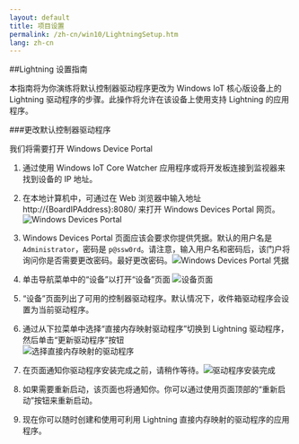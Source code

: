 ```yaml
---
layout: default
title: 项目设置
permalink: /zh-cn/win10/LightningSetup.htm
lang: zh-cn
---
```


##Lightning 设置指南

本指南将为你演练将默认控制器驱动程序更改为 Windows IoT 核心版设备上的 Lightning 驱动程序的步骤。此操作将允许在该设备上使用支持 Lightning 的应用程序。

###更改默认控制器驱动程序

我们将需要打开 Windows Device Portal

1. 通过使用 Windows IoT Core Watcher 应用程序或将开发板连接到监视器来找到设备的 IP 地址。

1. 在本地计算机中，可通过在 Web 浏览器中输入地址 http://{BoardIPAddress}:8080/ 来打开 Windows Devices Portal 网页。![Windows Devices Portal]({{site.baseurl}}/Resources/images/Lightning/dmap1.png)

1. Windows Devices Portal 页面应该会要求你提供凭据。默认的用户名是 `Administrator`，密码是 `p@ssw0rd`。请注意，输入用户名和密码后，该门户将询问你是否需要更改密码。最好更改密码。![Windows Devices Portal 凭据]({{site.baseurl}}/Resources/images/Lightning/dmap2.png)

1. 单击导航菜单中的“设备”以打开“设备”页面 ![设备页面]({{site.baseurl}}/Resources/images/Lightning/dmap3.png)

1. “设备”页面列出了可用的控制器驱动程序。默认情况下，收件箱驱动程序会设置为当前驱动程序。

1. 通过从下拉菜单中选择“直接内存映射驱动程序”切换到 Lightning 驱动程序，然后单击“更新驱动程序”按钮<br/> ![选择直接内存映射的驱动程序]({{site.baseurl}}/Resources/images/Lightning/dmap4.png)

1. 在页面通知你驱动程序安装完成之前，请稍作等待。![驱动程序安装完成]({{site.baseurl}}/Resources/images/Lightning/dmap5.png)

1. 如果需要重新启动，该页面也将通知你。你可以通过使用页面顶部的“重新启动”按钮来重新启动。

1. 现在你可以随时创建和使用可利用 Lightning 直接内存映射的驱动程序的应用程序。
